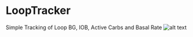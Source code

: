 # LoopTracker
Simple Tracking of Loop BG, IOB, Active Carbs and Basal Rate
![alt text](https://raw.githubusercontent.com/perceptus/LoopTracker/master/looptrackerexampleimage.png)
